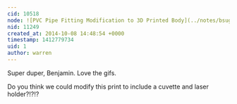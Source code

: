 ```yaml
---
cid: 10518
node: ![PVC Pipe Fitting Modification to 3D Printed Body](../notes/bsugar/10-08-2014/pvc-pipe-fitting-modification-to-3d-printed-body)
nid: 11249
created_at: 2014-10-08 14:48:54 +0000
timestamp: 1412779734
uid: 1
author: warren
---
```


Super duper, Benjamin. Love the gifs. 

Do you think we could modify this print to include a cuvette and laser holder?!?!?